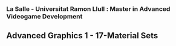 ### La Salle - Universitat Ramon Llull : Master in Advanced Videogame Development
## Advanced Graphics 1 - 17-Material Sets
